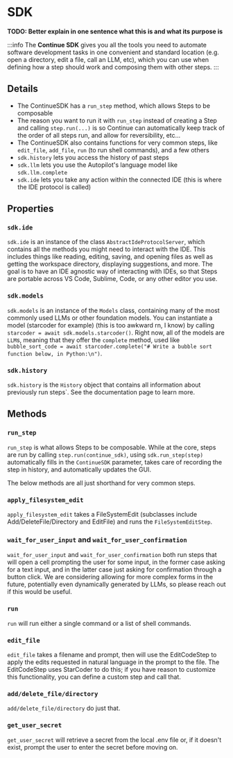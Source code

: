 # SDK

**TODO: Better explain in one sentence what this is and what its purpose is**

:::info
The **Continue SDK** gives you all the tools you need to automate software development tasks in one convenient and standard location (e.g. open a directory, edit a file, call an LLM, etc), which you can use when defining how a step should work and composing them with other steps.
:::

## Details

- The ContinueSDK has a `run_step` method, which allows Steps to be composable
- The reason you want to run it with `run_step` instead of creating a Step and calling `step.run(...)` is so Continue can automatically keep track of the order of all steps run, and allow for reversibility, etc...
- The ContinueSDK also contains functions for very common steps, like `edit_file`, `add_file`, `run` (to run shell commands), and a few others
- `sdk.history` lets you access the history of past steps
- `sdk.llm` lets you use the Autopilot's language model like `sdk.llm.complete`
- `sdk.ide` lets you take any action within the connected IDE (this is where the IDE protocol is called)

## Properties

### `sdk.ide`

`sdk.ide` is an instance of the class `AbstractIdeProtocolServer`, which contains all the methods you might need to interact with the IDE. This includes things like reading, editing, saving, and opening files as well as getting the workspace directory, displaying suggestions, and more. The goal is to have an IDE agnostic way of interacting with IDEs, so that Steps are portable across VS Code, Sublime, Code, or any other editor you use.

### `sdk.models`

`sdk.models` is an instance of the `Models` class, containing many of the most commonly used LLMs or other foundation models. You can instantiate a model (starcoder for example) (this is too awkward rn, I know) by calling `starcoder = await sdk.models.starcoder()`. Right now, all of the models are `LLM`s, meaning that they offer the `complete` method, used like `bubble_sort_code = await starcoder.complete("# Write a bubble sort function below, in Python:\n")`.

### `sdk.history`

`sdk.history` is the `History` object that contains all information about previously run steps`. See the documentation page to learn more.

## Methods

### `run_step`

`run_step` is what allows Steps to be composable. While at the core, steps are run by calling `step.run(continue_sdk)`, using `sdk.run_step(step)` automatically fills in the `ContinueSDK` parameter, takes care of recording the step in history, and automatically updates the GUI.

The below methods are all just shorthand for very common steps.

### `apply_filesystem_edit`

`apply_filesystem_edit` takes a FileSystemEdit (subclasses include Add/DeleteFile/Directory and EditFile) and runs the `FileSystemEditStep`.

### `wait_for_user_input` and `wait_for_user_confirmation`

`wait_for_user_input` and `wait_for_user_confirmation` both run steps that will open a cell prompting the user for some input, in the former case asking for a text input, and in the latter case just asking for confirmation through a button click. We are considering allowing for more complex forms in the future, potentially even dynamically generated by LLMs, so please reach out if this would be useful.

### `run`

`run` will run either a single command or a list of shell commands.

### `edit_file`

`edit_file` takes a filename and prompt, then will use the EditCodeStep to apply the edits requested in natural language in the prompt to the file. The EditCodeStep uses StarCoder to do this; if you have reason to customize this functionality, you can define a custom step and call that.

### `add/delete_file/directory`

`add/delete_file/directory` do just that.

### `get_user_secret`

`get_user_secret` will retrieve a secret from the local .env file or, if it doesn't exist, prompt the user to enter the secret before moving on.
